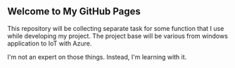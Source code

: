 ## Welcome to My GitHub Pages

This repository will be collecting separate task for some function that I use while developing my project.
The project base will be various from windows application to IoT with Azure.

I'm not an expert on those things. Instead, I'm learning with it.
